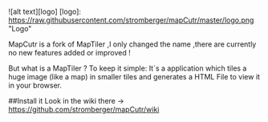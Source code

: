 ![alt text][logo]
[logo]: https://raw.githubusercontent.com/stromberger/mapCutr/master/logo.png "Logo"

MapCutr is a fork of MapTiler ,I only changed the name ,there are currently no new features added or improved !

But what is a MapTiler ?
To keep it simple: It´s a application which tiles a huge image (like a map) in smaller tiles and generates a HTML File to view it in your browser.

##Install it
Look in the wiki there -> https://github.com/stromberger/mapCutr/wiki
